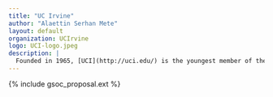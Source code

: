 ```yaml
---
title: "UC Irvine"
author: "Alaettin Serhan Mete"
layout: default
organization: UCIrvine 
logo: UCI-logo.jpeg
description: |
  Founded in 1965, [UCI](http://uci.edu/) is the youngest member of the prestigious Association of American Universities. The campus has produced three Nobel laureates and is known for its academic achievement, premier research, innovation and anteater mascot. Led by Chancellor Howard Gillman, UCI has more than 30,000 students and offers 192 degree programs. It’s located in one of the world’s safest and most economically vibrant communities and is Orange County’s second-largest employer, contributing $5 billion annually to the local economy. 
---
```


{% include gsoc_proposal.ext %}
